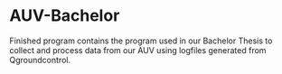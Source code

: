 # AUV-Bachelor

Finished program contains the program used in our Bachelor Thesis to collect and process data from our AUV using logfiles generated from Qgroundcontrol.
